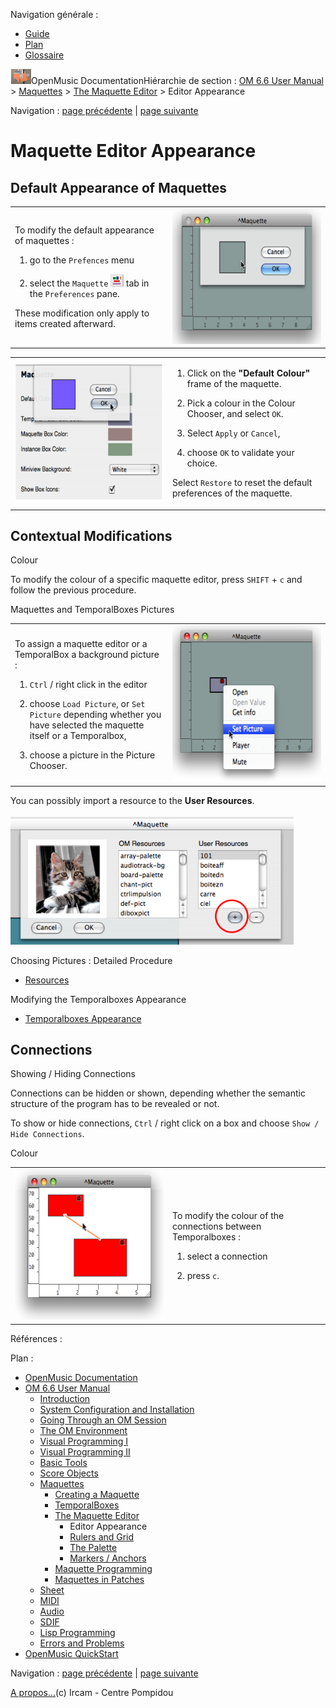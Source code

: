 <div id="tplf" class="tplPage">

<div id="tplh">

<span class="hidden">Navigation générale : </span>

  - [<span>Guide</span>](OM-Documentation.md)
  - [<span>Plan</span>](OM-Documentation_1.md)
  - [<span>Glossaire</span>](OM-Documentation_2.md)

</div>

<div id="tplt">

![empty.gif](../tplRes/page/empty.gif)![logoom1.png](../res/logoom1.png)<span class="tplTi">OpenMusic
Documentation</span><span class="sw_outStack_navRoot"><span class="hidden">Hiérarchie
de section : </span>[<span>OM 6.6 User
Manual</span>](OM-User-Manual.md)<span class="stkSep"> \>
</span>[<span>Maquettes</span>](Maquettes.md)<span class="stkSep"> \>
</span>[<span>The Maquette
Editor</span>](Editor.md)<span class="stkSep"> \>
</span><span class="stkSel_yes"><span>Editor
Appearance</span></span></span>

</div>

<div class="tplNav">

<span class="hidden">Navigation : </span>[<span>page
précédente</span>](Editor.md "page précédente(The Maquette Editor)")<span class="hidden">
| </span>[<span>page
suivante</span>](Grid%20and%20Rulers.md "page suivante(Rulers and Grid)")

</div>

<div id="tplc" class="tplc_out_yes">

<div style="text-align: center;">



</div>

<div class="headCo">

# <span>Maquette Editor Appearance</span>

<div class="headCo_co">

<div>

<div class="part">

## <span>Default Appearance of Maquettes</span>

<div class="part_co">

<div class="infobloc">

<div class="txtRes">

<table>
<colgroup>
<col style="width: 50%" />
<col style="width: 50%" />
</colgroup>
<tbody>
<tr class="odd">
<td><div class="dk_txtRes_txt txt">
<p>To modify the default appearance of maquettes :</p>
<ol>
<li><p>go to the <code class="menuPath_tl">Prefences</code> menu</p></li>
<li><p>select the <code class="label_tl">Maquette</code> <span class="iconButton_tim"><img src="../res/maq_icon.png" class="sfile_icon-png_icon-gif_icon" width="21" height="20" alt="maq_icon.png" /></span> tab in the <code class="label_tl">Preferences</code> pane.</p></li>
</ol>
<p>These modification only apply to items created afterward.</p>
</div></td>
<td><div class="caption">
<div class="caption_co">
<img src="../res/col.png" width="291" height="217" alt="col.png" />
</div>
</div></td>
</tr>
</tbody>
</table>

</div>

<div class="txtRes">

<table>
<colgroup>
<col style="width: 50%" />
<col style="width: 50%" />
</colgroup>
<tbody>
<tr class="odd">
<td><div class="caption">
<div class="caption_co">
<img src="../res/defcol4.png" width="300" height="222" alt="defcol4.png" />
</div>
</div></td>
<td><div class="dk_txtRes_txt txt">
<ol>
<li><p>Click on the <strong>"Default Colour"</strong> frame of the maquette.</p></li>
<li><p>Pick a colour in the Colour Chooser, and select <code class="textButton_tl">OK</code>.</p></li>
<li><p>Select <code class="textButton_tl">Apply</code> or <code class="textButton_tl">Cancel</code>, </p></li>
<li><p>choose <code class="textButton_tl">OK</code> to validate your choice.</p></li>
</ol>
<p>Select <code class="textButton_tl">Restore</code> to reset the default preferences of the maquette.</p>
</div></td>
</tr>
</tbody>
</table>

</div>

</div>

</div>

</div>

<div class="part">

## <span>Contextual Modifications</span>

<div class="part_co">

<div class="infobloc">

<div class="infobloc_ti">

<span>Colour</span>

</div>

<div class="txt">

To modify the colour of a specific maquette editor, press `SHIFT` + `c`
and follow the previous procedure.

</div>

</div>

<div class="infobloc">

<div class="infobloc_ti">

<span>Maquettes and TemporalBoxes Pictures</span>

</div>

<div class="txtRes">

<table>
<colgroup>
<col style="width: 50%" />
<col style="width: 50%" />
</colgroup>
<tbody>
<tr class="odd">
<td><div class="dk_txtRes_txt txt">
<p>To assign a maquette editor or a TemporalBox a background picture :</p>
<ol>
<li><p><code class="keyboard_tl">Ctrl</code> / right click in the editor</p></li>
<li><p>choose <code class="menuPath_tl">Load Picture</code>, or <code class="menuPath_tl">Set Picture</code> depending whether you have selected the maquette itself or a Temporalbox,</p></li>
<li><p>choose a picture in the Picture Chooser.</p></li>
</ol>
</div></td>
<td><div class="caption">
<div class="caption_co">
<img src="../res/setpic.png" width="295" height="250" alt="setpic.png" />
</div>
</div></td>
</tr>
</tbody>
</table>

</div>

<div class="txt">

You can possibly import a resource to the **User Resources**.

</div>

<div class="caption">

<div class="caption_co">

![picture.png](../res/picture.png)

</div>

</div>

<div class="linkSet">

<div class="linkSet_ti">

<span>Choosing Pictures : Detailed Procedure</span>

</div>

<div class="linkUL">

  - [<span>Resources</span>](resources.md)

</div>

</div>

<div class="linkSet">

<div class="linkSet_ti">

<span>Modifying the Temporalboxes Appearance</span>

</div>

<div class="linkUL">

  - [<span>Temporalboxes Appearance</span>](Appearance.md)

</div>

</div>

</div>

</div>

</div>

<div class="part">

## <span>Connections</span>

<div class="part_co">

<div class="infobloc">

<div class="infobloc_ti">

<span>Showing / Hiding Connections</span>

</div>

<div class="txt">

Connections can be hidden or shown, depending whether the semantic
structure of the program has to be revealed or not.

To show or hide connections, `Ctrl` / right click on a box and choose
`Show / Hide Connections`.

</div>

</div>

<div class="infobloc">

<div class="infobloc_ti">

<span>Colour</span>

</div>

<div class="txtRes">

<table>
<colgroup>
<col style="width: 50%" />
<col style="width: 50%" />
</colgroup>
<tbody>
<tr class="odd">
<td><div class="caption">
<div class="caption_co">
<img src="../res/colour.png" width="283" height="241" alt="colour.png" />
</div>
</div></td>
<td><div class="dk_txtRes_txt txt">
<p>To modify the colour of the connections between Temporalboxes :</p>
<ol>
<li><p>select a connection</p></li>
<li><p>press <code class="keyboard_tl">c</code>.</p></li>
</ol>
</div></td>
</tr>
</tbody>
</table>

</div>

</div>

</div>

</div>

</div>

</div>

</div>

<span class="hidden">Références : </span>

</div>

<div id="tplo" class="tplo_out_yes">

<div class="tplOTp">

<div class="tplOBm">

<div id="mnuFrm">

<span class="hidden">Plan :</span>

<div id="mnuFrmUp" onmouseout="menuScrollTiTask.fSpeed=0;" onmouseover="if(menuScrollTiTask.fSpeed&gt;=0) {menuScrollTiTask.fSpeed=-2; scTiLib.addTaskNow(menuScrollTiTask);}" onclick="menuScrollTiTask.fSpeed-=2;" style="display: none;">

<span id="mnuFrmUpLeft">[](#)</span><span id="mnuFrmUpCenter"></span><span id="mnuFrmUpRight"></span>

</div>

<div id="mnuScroll">

  - [<span>OpenMusic Documentation</span>](OM-Documentation.md)
  - [<span>OM 6.6 User Manual</span>](OM-User-Manual.md)
      - [<span>Introduction</span>](00-Sommaire.md)
      - [<span>System Configuration and
        Installation</span>](Installation.md)
      - [<span>Going Through an OM Session</span>](Goingthrough.md)
      - [<span>The OM Environment</span>](Environment.md)
      - [<span>Visual Programming I</span>](BasicVisualProgramming.md)
      - [<span>Visual Programming
        II</span>](AdvancedVisualProgramming.md)
      - [<span>Basic Tools</span>](BasicObjects.md)
      - [<span>Score Objects</span>](ScoreObjects.md)
      - [<span>Maquettes</span>](Maquettes.md)
          - [<span>Creating a Maquette</span>](Maquette.md)
          - [<span>TemporalBoxes</span>](TemporalBoxes.md)
          - [<span>The Maquette Editor</span>](Editor.md)
              - <span id="i3" class="outLeftSel_yes"><span>Editor
                Appearance</span></span>
              - [<span>Rulers and Grid</span>](Grid%20and%20Rulers.md)
              - [<span>The Palette</span>](player.md)
              - [<span>Markers / Anchors</span>](Markers.md)
          - [<span>Maquette
            Programming</span>](Programming%20Maquette.md)
          - [<span>Maquettes in
            Patches</span>](Maquettes%20in%20Patches.md)
      - [<span>Sheet</span>](Sheet.md)
      - [<span>MIDI</span>](MIDI.md)
      - [<span>Audio</span>](Audio.md)
      - [<span>SDIF</span>](SDIF.md)
      - [<span>Lisp Programming</span>](Lisp.md)
      - [<span>Errors and Problems</span>](errors.md)
  - [<span>OpenMusic QuickStart</span>](QuickStart-Chapters.md)

</div>

<div id="mnuFrmDown" onmouseout="menuScrollTiTask.fSpeed=0;" onmouseover="if(menuScrollTiTask.fSpeed&lt;=0) {menuScrollTiTask.fSpeed=2; scTiLib.addTaskNow(menuScrollTiTask);}" onclick="menuScrollTiTask.fSpeed+=2;" style="display: none;">

<span id="mnuFrmDownLeft">[](#)</span><span id="mnuFrmDownCenter"></span><span id="mnuFrmDownRight"></span>

</div>

</div>

</div>

</div>

</div>

<div class="tplNav">

<span class="hidden">Navigation : </span>[<span>page
précédente</span>](Editor.md "page précédente(The Maquette Editor)")<span class="hidden">
| </span>[<span>page
suivante</span>](Grid%20and%20Rulers.md "page suivante(Rulers and Grid)")

</div>

<div id="tplb">

[<span>A propos...</span>](OM-Documentation_3.md)(c) Ircam - Centre
Pompidou

</div>

</div>
